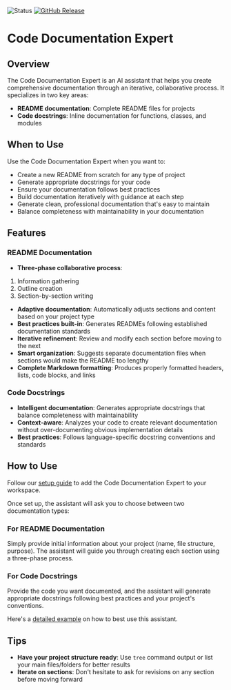 ![Status](https://img.shields.io/badge/status-beta-orange)
[![GitHub Release](https://img.shields.io/github/release/ConsciousML/prompt-engineering-hub.svg?style=flat)]()

# Code Documentation Expert

## Overview
The Code Documentation Expert is an AI assistant that helps you create comprehensive documentation through an iterative, collaborative process. It specializes in two key areas:
- **README documentation**: Complete README files for projects
- **Code docstrings**: Inline documentation for functions, classes, and modules

## When to Use
Use the Code Documentation Expert when you want to:
- Create a new README from scratch for any type of project
- Generate appropriate docstrings for your code
- Ensure your documentation follows best practices
- Build documentation iteratively with guidance at each step
- Generate clean, professional documentation that's easy to maintain
- Balance completeness with maintainability in your documentation

## Features
### README Documentation
- **Three-phase collaborative process**:
1. Information gathering
2. Outline creation  
3. Section-by-section writing
- **Adaptive documentation**: Automatically adjusts sections and content based on your project type
- **Best practices built-in**: Generates READMEs following established documentation standards
- **Iterative refinement**: Review and modify each section before moving to the next
- **Smart organization**: Suggests separate documentation files when sections would make the README too lengthy
- **Complete Markdown formatting**: Produces properly formatted headers, lists, code blocks, and links

### Code Docstrings
- **Intelligent documentation**: Generates appropriate docstrings that balance completeness with maintainability
- **Context-aware**: Analyzes your code to create relevant documentation without over-documenting obvious implementation details
- **Best practices**: Follows language-specific docstring conventions and standards

## How to Use
Follow our [setup guide](../../docs/setup-guide.md) to add the Code Documentation Expert to your workspace.

Once set up, the assistant will ask you to choose between two documentation types:

### For README Documentation
Simply provide initial information about your project (name, file structure, purpose).
The assistant will guide you through creating each section using a three-phase process.

### For Code Docstrings
Provide the code you want documented, and the assistant will generate appropriate docstrings following best practices and your project's conventions.

Here's a [detailed example](examples/claude_prompt_catalog.xml) on how to best use this assistant.

## Tips
- **Have your project structure ready**: Use `tree` command output or list your main files/folders for better results
- **Iterate on sections**: Don't hesitate to ask for revisions on any section before moving forward